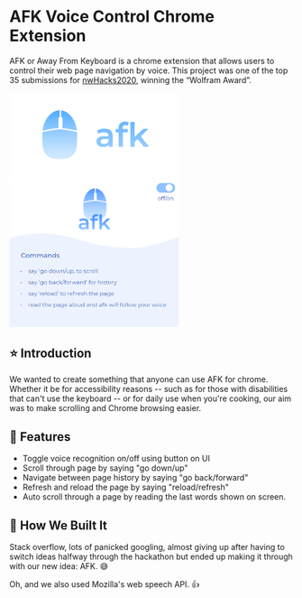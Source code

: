 # AFK Voice Control Chrome Extension
AFK or Away From Keyboard is a chrome extension that allows users to control their web page navigation by voice. This project was one of the top 35 submissions for [nwHacks2020](https://devpost.com/software/afk-bec9g1), winning the “Wolfram Award”.

<img src="images/Banner.png" width="300" title="Banner">
<img src="images/UI.png" width="300" title="UI">

## :star: Introduction 
We wanted to create something that anyone can use AFK for chrome. Whether it be for accessibility reasons -- such as for those with disabilities that can't use the keyboard -- or for daily use when you're cooking, our aim was to make scrolling and Chrome browsing easier.

## :pushpin: Features 
* Toggle voice recognition on/off using button on UI
* Scroll through page by saying "go down/up"
* Navigate between page history by saying "go back/forward"
* Refresh and reload the page by saying "reload/refresh"
* Auto scroll through a page by reading the last words shown on screen. 

## :wrench: How We Built It 
Stack overflow, lots of panicked googling, almost giving up after having to switch ideas halfway through the hackathon but ended up making it through with our new idea: AFK. :sweat_smile:

Oh, and we also used Mozilla's web speech API. :thumbsup: